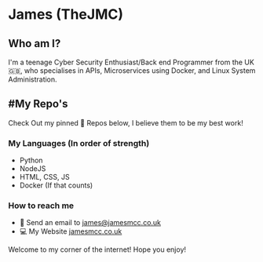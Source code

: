 # James (TheJMC)

## Who am I?
I'm a teenage Cyber Security Enthusiast/Back end Programmer from the UK :uk:, who specialises in APIs, Microservices using Docker, and Linux System Administration.

## #My Repo's 
Check Out my pinned :pushpin: Repos below, I believe them to be my best work!

### My Languages (In order of strength)
- Python 
- NodeJS
- HTML, CSS, JS
- Docker (If that counts)

### How to reach me
- :email: Send an email to [james@jamesmcc.co.uk](mailto:james@jamesmcc.co.uk)
- :computer: My Website [jamesmcc.co.uk](http://jamesmcc.co.uk)

Welcome to my corner of the internet! Hope you enjoy!
